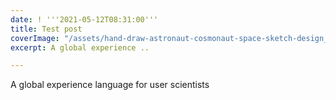 ```yaml
---
date: ! '''2021-05-12T08:31:00'''
title: Test post
coverImage: "/assets/hand-draw-astronaut-cosmonaut-space-sketch-design_1035-20320.jpeg"
excerpt: A global experience ..

---
```

A global experience language for user scientists